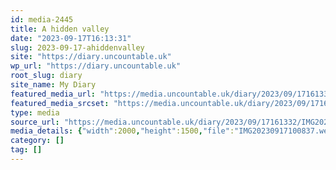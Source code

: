 ```yaml
---
id: media-2445
title: A hidden valley
date: "2023-09-17T16:13:31"
slug: 2023-09-17-ahiddenvalley
site: "https://diary.uncountable.uk"
wp_url: "https://diary.uncountable.uk"
root_slug: diary
site_name: My Diary
featured_media_url: "https://media.uncountable.uk/diary/2023/09/17161332/IMG20230917100837.webp"
featured_media_srcset: "https://media.uncountable.uk/diary/2023/09/17161332/IMG20230917100837-300x225.webp 300w, https://media.uncountable.uk/diary/2023/09/17161332/IMG20230917100837-1024x768.webp 1024w, https://media.uncountable.uk/diary/2023/09/17161332/IMG20230917100837-150x150.webp 150w, https://media.uncountable.uk/diary/2023/09/17161332/IMG20230917100837-640x480.webp 640w, https://media.uncountable.uk/diary/2023/09/17161332/IMG20230917100837.webp 2000w"
type: media
source_url: "https://media.uncountable.uk/diary/2023/09/17161332/IMG20230917100837.webp"
media_details: {"width":2000,"height":1500,"file":"IMG20230917100837.webp","filesize":194582,"sizes":{"medium":{"file":"IMG20230917100837-300x225.webp","width":300,"height":225,"filesize":10484,"mime_type":"image/webp","source_url":"https://media.uncountable.uk/diary/2023/09/17161332/IMG20230917100837-300x225.webp"},"large":{"file":"IMG20230917100837-1024x768.webp","width":1024,"height":768,"filesize":110164,"mime_type":"image/webp","source_url":"https://media.uncountable.uk/diary/2023/09/17161332/IMG20230917100837-1024x768.webp"},"thumbnail":{"file":"IMG20230917100837-150x150.webp","width":150,"height":150,"filesize":3990,"mime_type":"image/webp","source_url":"https://media.uncountable.uk/diary/2023/09/17161332/IMG20230917100837-150x150.webp"},"mobwidth":{"file":"IMG20230917100837-640x480.webp","width":640,"height":480,"filesize":43552,"mime_type":"image/webp","source_url":"https://media.uncountable.uk/diary/2023/09/17161332/IMG20230917100837-640x480.webp"},"full":{"file":"IMG20230917100837.webp","width":2000,"height":1500,"mime_type":"image/webp","source_url":"https://media.uncountable.uk/diary/2023/09/17161332/IMG20230917100837.webp"}},"image_meta":{"aperture":"0","credit":"","camera":"","caption":"","created_timestamp":"0","copyright":"","focal_length":"0","iso":"0","shutter_speed":"0","title":"","orientation":"0","keywords":[]}}
category: []
tag: []
---
```


